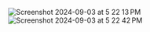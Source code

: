 ![Screenshot 2024-09-03 at 5 22 13 PM](https://github.com/user-attachments/assets/30374b1c-2098-42fb-8f4f-f469100eb66f)
![Screenshot 2024-09-03 at 5 22 42 PM](https://github.com/user-attachments/assets/02e79fb7-84fa-4b46-a256-b797f3039a7a)
